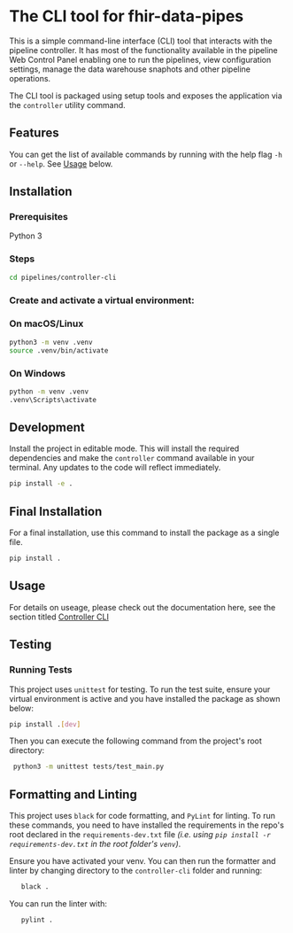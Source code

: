 # The CLI tool for fhir-data-pipes

This is a simple command-line interface (CLI) tool that interacts with the
pipeline controller. It has most of the functionality available in the pipeline
Web Control Panel enabling one to run the pipelines, view configuration
settings, manage the data warehouse snaphots and other pipeline operations.

The CLI tool is packaged using setup tools and exposes the application via the
`controller` utility command.

## Features

You can get the list of available commands by running with the help flag `-h` or
`--help`. See [Usage](#usage) below.

## Installation

### Prerequisites

Python 3

### Steps

```sh
cd pipelines/controller-cli
```

### Create and activate a virtual environment:

### On macOS/Linux

```sh
python3 -m venv .venv
source .venv/bin/activate
```

### On Windows

```bash
python -m venv .venv
.venv\Scripts\activate
```

## Development

Install the project in editable mode. This will install the required
dependencies and make the `controller` command available in your terminal. Any
updates to the code will reflect immediately.

```sh
pip install -e .
```

## Final Installation

For a final installation, use this command to install the package as a single
file.

```sh
pip install .
```

## Usage

For details on useage, please check out the documentation here, see the section
titled
[Controller CLI](https://google.github.io/fhir-data-pipes/additional#controller-cli)

## Testing

### Running Tests

This project uses `unittest` for testing. To run the test suite, ensure your
virtual environment is active and you have installed the package as shown below:

```sh
pip install .[dev]
```

Then you can execute the following command from the project's root directory:

```sh
 python3 -m unittest tests/test_main.py
```

## Formatting and Linting

This project uses `black` for code formatting, and `PyLint` for linting. To run
these commands, you need to have installed the requirements in the repo's root
declared in the `requirements-dev.txt` file _(i.e. using
`pip install -r requirements-dev.txt` in the root folder's `venv`)_.

Ensure you have activated your venv. You can then run the formatter and linter
by changing directory to the `controller-cli` folder and running:

```sh
   black .
```

You can run the linter with:

```sh
   pylint .
```
